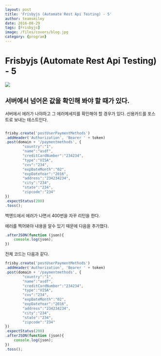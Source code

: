 ```yaml
---
layout: post
title: 'Frisbyjs (Automate Rest Api Testing) - 5' 
author: teamsmiley 
date: 2016-08-29
tags: [Frisbyjs]
image: /files/covers/blog.jpg
category: {program}
---
```

# Frisbyjs (Automate Rest Api Testing) - 5 

<img src ="https://teamsmiley.github.io/assets/frisbyjs_logo.png"/>

## 서버에서 넘어온 값을 확인해 봐야 할 때가 있다. 

서버에서 에러가 나야하고 그 에러메세지를 확인해야 할 경우가 있다. 
신용카드를 포스트로 보내는 테스트인다. 

```js 

frisby.create('postUserPaymentMethods')
.addHeader('Authorization', 'Bearer ' + token)
.post(domain + '/paymentmethods', {
        "country":"1",
        "name":"asdf",
        "creditCardNumber":"234234",
        "type":"VISA",
        "cvv":"234",
        "expDateMonth":"02",
        "expDateYear":"2016",
        "address":"234234234",
        "city":"234",
        "state":"234",
        "zipcode":"234"
})
.expectStatus(200)
.toss();
```

백앤드에서 에러가 나면서 400번을 자꾸 리턴을 한다. 

에러를 찍어봐야 내용을 알수 있기 때문에 다음을 추가했다. 

```js
.afterJSON(function (json){
    console.log(json);
})
```

전체 코드는 다음과 같다. 

```js
frisby.create('postUserPaymentMethods')
.addHeader('Authorization', 'Bearer ' + token)
.post(domain + '/paymentmethods', {
        "country":"1",
        "name":"asdf",
        "creditCardNumber":"234234",
        "type":"VISA",
        "cvv":"234",
        "expDateMonth":"02",
        "expDateYear":"2016",
        "address":"234234234",
        "city":"234",
        "state":"234",
        "zipcode":"234"
})
.expectStatus(200)
.afterJSON(function (json){
    console.log(json);
})
.toss();
```

